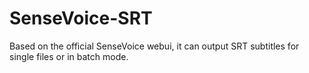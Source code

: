 # SenseVoice-SRT
Based on the official SenseVoice webui, it can output SRT subtitles for single files or in batch mode.
